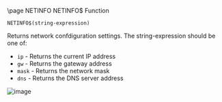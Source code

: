 \page NETINFO NETINFO$ Function
```basic
NETINFO$(string-expression)
```
Returns network confdiguration settings. The string-expression should be one of:
* `ip` - Returns the current IP address
* `gw` - Returns the gateway address
* `mask` - Returns the network mask
* `dns` - Returns the DNS server address

![image](https://user-images.githubusercontent.com/1556794/233865101-f9c39694-5a63-4163-921b-c2b5a23cb4ce.png)

